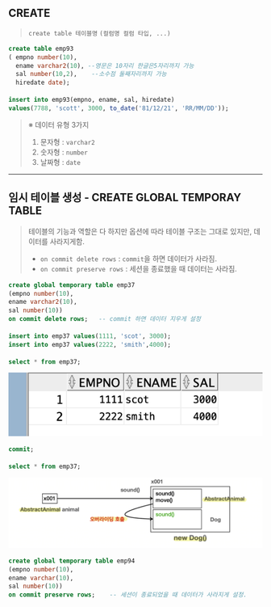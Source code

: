 ## CREATE

>`create table 테이블명`
>`(컬럼명 컬럼 타입, ...)`

```sql
create table emp93
( empno number(10),
  ename varchar2(10), --영문은 10자리 한글은5자리까지 가능 
  sal number(10,2),    --소수점 둘째자리까지 가능
  hiredate date);

insert into emp93(empno, ename, sal, hiredate)
values(7788, 'scott', 3000, to_date('81/12/21', 'RR/MM/DD'));
```

>※ 데이터 유형 3가지
>1. 문자형 : `varchar2`
>2. 숫자형 : `number`
>3. 날짜형 :  `date`


---
## 임시 테이블 생성 - CREATE GLOBAL TEMPORAY TABLE

> 테이블의 기능과 역할은 다 하지만 옵션에 따라 테이블 구조는 그대로 있지만, 데이터를 사라지게함.
> - `on commit delete rows` : `commit`을 하면 데이터가 사라짐. 
> - `on commit preserve rows` : 세션을 종료했을 때 데이터는 사라짐.

```sql
create global temporary table emp37
(empno number(10),
ename varchar2(10),
sal number(10))
on commit delete rows;   -- commit 하면 데이터 지우게 설정

insert into emp37 values(1111, 'scot', 3000);
insert into emp37 values(2222, 'smith',4000);

select * from emp37;
```
![](🗂️sql/oracle/img/sql_query200/chapter9/9-1.png)

```sql
commit;

select * from emp37;
```
![](☕️java/img/다형성활용/9-2.png)

```sql
create global temporary table emp94
(empno number(10),
ename varchar(10),
sal number(10)) 
on commit preserve rows;    -- 세션이 종료되었을 때 데이터가 사라지게 설정.
```

